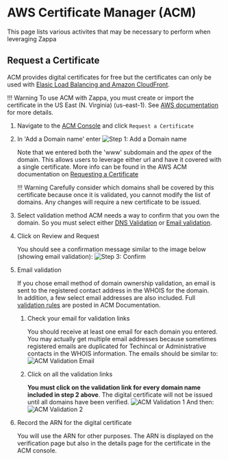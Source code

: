 # AWS Certificate Manager (ACM)

This page lists various activites that may be necessary to perform when leveraging Zappa

## Request a Certificate

ACM provides digital certificates for free but the certificates can only be used with [Elasic Load Balancing and Amazon CloudFront](https://docs.aws.amazon.com/console/acm/supported-services).

!!! Warning
    To use ACM with Zappa, you must create or import the certificate in the US East (N. Virginia) (us-east-1).  See [AWS documentation](https://docs.aws.amazon.com/acm/latest/userguide/acm-regions.html) for more details.

 1. Navigate to the [ACM Console](https://console.aws.amazon.com/acm/) and click `Request a Certificate`
 2. In 'Add a Domain name' enter 
 ![Step 1: Add a Domain name](images/aws_amc_request.png)

    Note that we entered both the 'www' subdomain and the *apex* of the domain.  This allows users to leverage either url and have it covered with a single certificate.  More info can be found in the AWS ACM documentation on [Requesting a Certificate](http://docs.aws.amazon.com/acm/latest/userguide/gs-acm-request.html)

    !!! Warning
        Carefully consider which domains shall be covered by this certificate because once it is validated, you cannot modify the list of domains.  Any changes will require a new certificate to be issued.

 3. Select validation method
    ACM needs a way to confirm that you own the domain.  So you must select either [DNS Validation](https://docs.aws.amazon.com/acm/latest/userguide/gs-acm-validate-dns.html) 
    or [Email validation](https://docs.aws.amazon.com/console/acm/validate-email). 

 4. Click on Review and Request

    You should see a confirmation message similar to the image below 
    (showing email validation):
    ![Step 3: Confirm](images/aws_acm_request3.png)

 4. Email validation

    If you chose email method of domain ownership validation, an email is sent to the registered contact address in the WHOIS for the domain.  
    In addition, a few select email addresses are also included.  Full [validation rules](https://docs.aws.amazon.com/acm/latest/userguide/gs-acm-validate-email.html) are posted in ACM Documentation.

    1. Check your email for validation links

        You should receive at least one email for each domain you entered.  You may actually get multiple email addresses because sometimes registered emails are duplicated for Techincal or Administrative contacts in the WHOIS information.  The emails should be similar to:
        ![ACM Validation Email](images/aws_acm_validate_email.png)

    2. Click on all the validation links

        **You must click on the validation link for every domain name included in step 2 above**.  The digital certificate will not be issued until all domains have been verified.
        ![ACM Validation 1](images/aws_acm_validate1.png)
        And then:
        ![ACM Validation 2](images/aws_acm_validate2.png)

 6. Record the ARN for the digital certificate

    You will use the ARN for other purposes.  The ARN is displayed on the verification page but also in the details page for the certificate in the ACM console.
